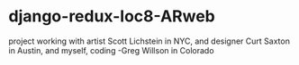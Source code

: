 # django-redux-loc8-ARweb
project working with artist Scott Lichstein in NYC, and designer Curt Saxton in Austin, and myself, coding -Greg Willson in Colorado
